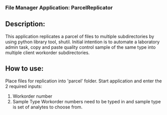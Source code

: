 ### File Manager Application: ParcelReplicator

## Description:

This application replicates a parcel of files to multiple subdirectories by using python library tool, shutil. Initial intention is to automate
a laboratory admin task, copy and paste quality control sample of the same type into multiple client workorder subdirectories. 

## How to use:

Place files for replication into 'parcel' folder. 
Start application and enter the 2 required inputs:
  1. Workorder number
  2. Sample Type
Workorder numbers need to be typed in and sample type is set of analytes to choose from.
